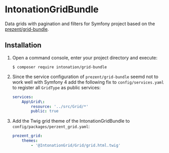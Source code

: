 IntonationGridBundle
====================

Data grids with pagination and filters for Symfony project based on the [prezent/grid-bundle](https://github.com/Prezent/prezent-grid-bundle).

Installation
------------

1. Open a command console, enter your project directory and execute:   

    ```console
    $ composer require intonation/grid-bundle
    ```

2. Since the service configuration of `prezent/grid-bundle` seemd not to work well with Symfony 4 add the following fix to `config/services.yaml` to register all `GridType` as public services: 

    ```yaml
    services:
        App\Grid\:
            resource: '../src/Grid/*'
            public: true
    ```

3. Add the Twig grid theme of the IntonationGridBundle to `config/packages/perzent_grid.yaml`:

    ```yaml
    prezent_grid:
        themes:
            - '@IntonationGrid/Grid/grid.html.twig'
    ```
